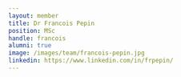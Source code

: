 ```yaml
---
layout: member
title: Dr Francois Pepin
position: MSc
handle: francois
alumni: true
image: /images/team/francois-pepin.jpg
linkedin: https://www.linkedin.com/in/frpepin/
---
```



